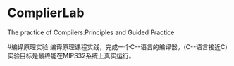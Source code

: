 # ComplierLab
The practice of Compilers:Principles and Guided Practice

#编译原理实验
编译原理课程实践，完成一个C--语言的编译器。(C--语言接近C)实验目标是最终能在MIPS32系统上真实运行。
